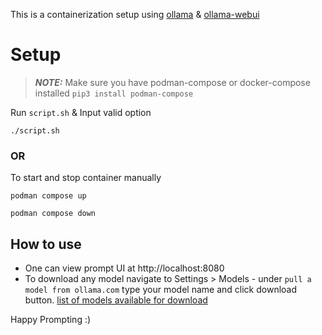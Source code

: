 This is a containerization setup using [ollama](https://github.com/ollama/ollama) & [ollama-webui](https://github.com/open-webui/open-webui)

# Setup

> **_NOTE:_** Make sure you have podman-compose or docker-compose installed
`pip3 install podman-compose`

Run `script.sh` & Input valid option
```
./script.sh
```
### OR 

To start and stop container manually 
```
podman compose up
```
```
podman compose down
```

## How to use 
- One can view prompt UI at http://localhost:8080
- To download any model navigate to Settings > Models - under `pull a model from ollama.com` type your model name and click download button. [list of models available for download](https://ollama.com/library)


Happy Prompting :)